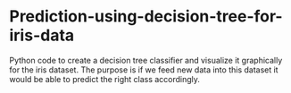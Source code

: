 # Prediction-using-decision-tree-for-iris-data
Python code to create a decision tree classifier and visualize it graphically for the iris dataset. The purpose is if we feed new data into this dataset it would be able to predict the right class accordingly.
